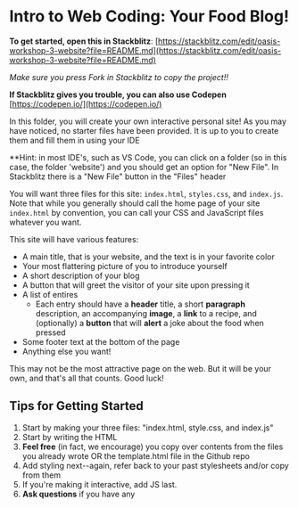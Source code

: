 # Intro to Web Coding: Your Food Blog!

**To get started, open this in Stackblitz**: [https://stackblitz.com/edit/oasis-workshop-3-website?file=README.md](https://stackblitz.com/edit/oasis-workshop-3-website?file=README.md)

*Make sure you press Fork in Stackblitz to copy the project!!*

**If Stackblitz gives you trouble, you can also use Codepen** [https://codepen.io/](https://codepen.io/)

In this folder, you will create your own interactive personal site! As you may have noticed, no starter files have been provided. It is up to you to create them and fill them in using your IDE

**Hint: in most IDE's, such as VS Code, you can click on a folder (so in this case, the folder 'website') and you should get an option for "New File". In Stackblitz there is a "New File" button in the "Files" header

You will want three files for this site: `index.html`, `styles.css`, and `index.js`. Note that while you generally should call the home page of your site `index.html` by convention, you can call your CSS and JavaScript files whatever you want.

This site will have various features:

* A main title, that is your website, and the text is in your favorite color
* Your most flattering picture of you to introduce yourself
* A short description of your blog
* A button that will greet the visitor of your site upon pressing it
* A list of entires
	* Each entry should have a **header** title, a short **paragraph** description, an accompanying **image**, a **link** to a recipe, and (optionally) a **button** that will **alert** a joke about the food when pressed
* Some footer text at the bottom of the page
* Anything else you want!

This may not be the most attractive page on the web. But it will be your own, and that's all that counts. Good luck!

## Tips for Getting Started

1. Start by making your three files: "index.html, style.css, and index.js"
2. Start by writing the HTML
3. **Feel free** (in fact, we encourage) you copy over contents from the files you already wrote OR the template.html file in the Github repo
4. Add styling next--again, refer back to your past stylesheets and/or copy from them
5. If you're making it interactive, add JS last. 
6. **Ask questions** if you have any